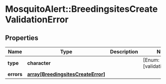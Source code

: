# MosquitoAlert::BreedingsitesCreateValidationError


## Properties
Name | Type | Description | Notes
------------ | ------------- | ------------- | -------------
**type** | **character** |  | [Enum: [validation_error]] 
**errors** | [**array[BreedingsitesCreateError]**](BreedingsitesCreateError.md) |  | 


